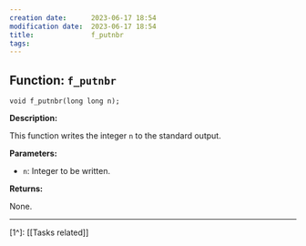 ```yaml
---
creation date:		2023-06-17 18:54
modification date:	2023-06-17 18:54
title: 				f_putnbr
tags:
---
```

## Function: `f_putnbr`

`void f_putnbr(long long n);`

**Description:**

This function writes the integer `n` to the standard output.

**Parameters:**

- `n`: Integer to be written.

**Returns:**

None.

---
[1^]: [[Tasks related]]